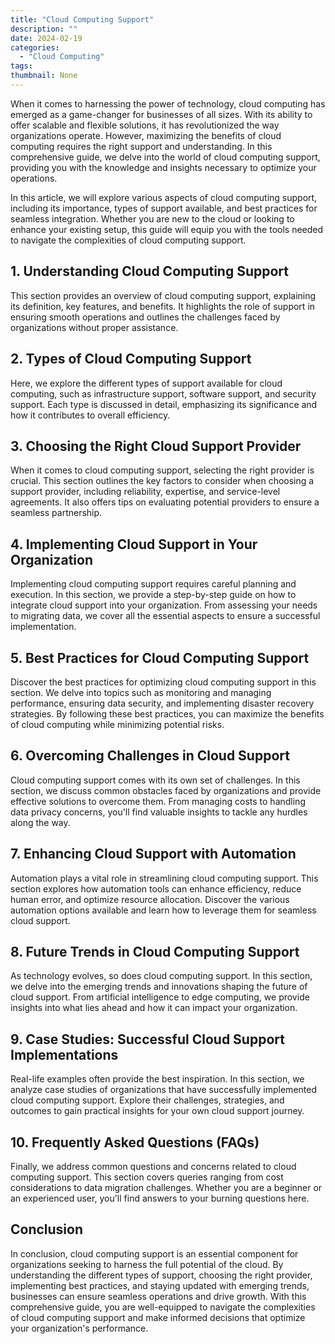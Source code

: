 ```yaml
---
title: "Cloud Computing Support"
description: ""
date: 2024-02-19
categories:
  - "Cloud Computing"
tags:
thumbnail: None
---
```


<p>When it comes to harnessing the power of technology, cloud computing has emerged as a game-changer for businesses of all sizes. With its ability to offer scalable and flexible solutions, it has revolutionized the way organizations operate. However, maximizing the benefits of cloud computing requires the right support and understanding. In this comprehensive guide, we delve into the world of cloud computing support, providing you with the knowledge and insights necessary to optimize your operations.</p>

<p>In this article, we will explore various aspects of cloud computing support, including its importance, types of support available, and best practices for seamless integration. Whether you are new to the cloud or looking to enhance your existing setup, this guide will equip you with the tools needed to navigate the complexities of cloud computing support.</p>

<h2>1. Understanding Cloud Computing Support</h2>
<p>This section provides an overview of cloud computing support, explaining its definition, key features, and benefits. It highlights the role of support in ensuring smooth operations and outlines the challenges faced by organizations without proper assistance.</p>

<h2>2. Types of Cloud Computing Support</h2>
<p>Here, we explore the different types of support available for cloud computing, such as infrastructure support, software support, and security support. Each type is discussed in detail, emphasizing its significance and how it contributes to overall efficiency.</p>

<h2>3. Choosing the Right Cloud Support Provider</h2>
<p>When it comes to cloud computing support, selecting the right provider is crucial. This section outlines the key factors to consider when choosing a support provider, including reliability, expertise, and service-level agreements. It also offers tips on evaluating potential providers to ensure a seamless partnership.</p>

<h2>4. Implementing Cloud Support in Your Organization</h2>
<p>Implementing cloud computing support requires careful planning and execution. In this section, we provide a step-by-step guide on how to integrate cloud support into your organization. From assessing your needs to migrating data, we cover all the essential aspects to ensure a successful implementation.</p>

<h2>5. Best Practices for Cloud Computing Support</h2>
<p>Discover the best practices for optimizing cloud computing support in this section. We delve into topics such as monitoring and managing performance, ensuring data security, and implementing disaster recovery strategies. By following these best practices, you can maximize the benefits of cloud computing while minimizing potential risks.</p>

<h2>6. Overcoming Challenges in Cloud Support</h2>
<p>Cloud computing support comes with its own set of challenges. In this section, we discuss common obstacles faced by organizations and provide effective solutions to overcome them. From managing costs to handling data privacy concerns, you'll find valuable insights to tackle any hurdles along the way.</p>

<h2>7. Enhancing Cloud Support with Automation</h2>
<p>Automation plays a vital role in streamlining cloud computing support. This section explores how automation tools can enhance efficiency, reduce human error, and optimize resource allocation. Discover the various automation options available and learn how to leverage them for seamless cloud support.</p>

<h2>8. Future Trends in Cloud Computing Support</h2>
<p>As technology evolves, so does cloud computing support. In this section, we delve into the emerging trends and innovations shaping the future of cloud support. From artificial intelligence to edge computing, we provide insights into what lies ahead and how it can impact your organization.</p>

<h2>9. Case Studies: Successful Cloud Support Implementations</h2>
<p>Real-life examples often provide the best inspiration. In this section, we analyze case studies of organizations that have successfully implemented cloud computing support. Explore their challenges, strategies, and outcomes to gain practical insights for your own cloud support journey.</p>

<h2>10. Frequently Asked Questions (FAQs)</h2>
<p>Finally, we address common questions and concerns related to cloud computing support. This section covers queries ranging from cost considerations to data migration challenges. Whether you are a beginner or an experienced user, you'll find answers to your burning questions here.</p>

<h2>Conclusion</h2>
<p>In conclusion, cloud computing support is an essential component for organizations seeking to harness the full potential of the cloud. By understanding the different types of support, choosing the right provider, implementing best practices, and staying updated with emerging trends, businesses can ensure seamless operations and drive growth. With this comprehensive guide, you are well-equipped to navigate the complexities of cloud computing support and make informed decisions that optimize your organization's performance.</p>